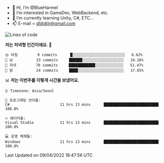 - 👋 Hi, I’m @BlueHarmel
- 👀 I’m interested in GameDev, WebBackend, etc.
- 🌱 I’m currently learning Unity, C#, ETC...
- 📫 E-mail = dldjdtjr@gmail.com
  <!--START_SECTION:waka-->
![Lines of code](https://img.shields.io/badge/%EC%A0%80%EB%8A%94%20%EC%97%AC%ED%83%9C%EA%B9%8C%EC%A7%80%20-276%20Thousand%20%EC%A4%84%EC%9D%98%20%EC%BD%94%EB%93%9C%EB%A5%BC%20%EC%9E%91%EC%84%B1%ED%96%88%EC%96%B4%EC%9A%94.-blue)

**저는 저녁형 인간이에요. 🦉** 

```text
🌞 아침         9 commits      █░░░░░░░░░░░░░░░░░░░░░░░░   6.62% 
🌆 낮　         33 commits     ██████░░░░░░░░░░░░░░░░░░░   24.26% 
🌃 저녁         70 commits     ████████████░░░░░░░░░░░░░   51.47% 
🌙 밤　         24 commits     ████░░░░░░░░░░░░░░░░░░░░░   17.65%

```


📊 **저는 이번주를 이렇게 시간을 보냈어요.** 

```text
⌚︎ Timezone: Asia/Seoul

💬 프로그래밍 언어들: 
C#                       11 hrs 13 mins      █████████████████████████   100.0%

🔥 에디터들: 
Visual Studio            11 hrs 13 mins      █████████████████████████   100.0%

💻 운영 체제들: 
Windows                  11 hrs 13 mins      █████████████████████████   100.0%

```


 Last Updated on 09/04/2022 18:47:56 UTC
<!--END_SECTION:waka-->
<!---
BlueHarmel/BlueHarmel is a ✨ special ✨ repository because its `README.md` (this file) appears on your GitHub profile.
You can click the Preview link to take a look at your changes.
--->

